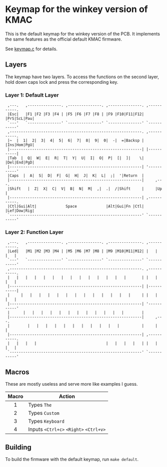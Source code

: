 # Keymap for the winkey version of KMAC

This is the default keymap for the winkey version of the PCB. It implements the same features as the official default KMAC firmware.

See [keymap.c](keymap.c) for details.

## Layers

The keymap have two layers. To access the functions on the second layer, hold down caps lock and press the corresponding key.

### Layer 1: Default Layer
     ,---.   ,---------------. ,---------------. ,---------------. ,-----------.
     |Esc|   |F1 |F2 |F3 |F4 | |F5 |F6 |F7 |F8 | |F9 |F10|F11|F12| |PrS|ScL|Pau|
     `---'   `---------------' `---------------' `---------------' `-----------'
     ,-----------------------------------------------------------. ,-----------.
     |~  |  1|  2|  3|  4|  5|  6|  7|  8|  9|  0|  -|  =|Backsp | |Ins|Hom|PgU|
     |-----------------------------------------------------------| |-----------|
     |Tab  |  Q|  W|  E|  R|  T|  Y|  U|  I|  O|  P|  [|  ]|    \| |Del|End|PgD|
     |-----------------------------------------------------------| '-----------'
     |Caps  |  A|  S|  D|  F|  G|  H|  J|  K|  L|  ;|  '|Return  |
     |-----------------------------------------------------------|     ,---.
     |Shift   |  Z|  X|  C|  V|  B|  N|  M|  ,|  .|  /|Shift     |     |Up |
     |-----------------------------------------------------------| ,-----------.
     |Ctl|Gui|Alt|             Space             |Alt|Gui|Fn |Ctl| |Lef|Dow|Rig|
     `-----------------------------------------------------------' `-----------'

### Layer 2: Function Layer
     ,---.   ,---------------. ,---------------. ,---------------. ,-----------.
     |Led|   |M1 |M2 |M3 |M4 | |M5 |M6 |M7 |M8 | |M9 |M10|M11|M12| |   |   |   |
     `---'   `---------------' `---------------' `---------------' `-----------'
     ,-----------------------------------------------------------. ,-----------.
     |   |   |   |   |   |   |   |   |   |   |   |   |   |       | |   |   |   |
     |-----------------------------------------------------------| |-----------|
     |     |   |   |   |   |   |   |   |   |   |   |   |   |     | |   |   |   |
     |-----------------------------------------------------------| '-----------'
     |      |   |   |   |   |   |   |   |   |   |   |   |        |
     |-----------------------------------------------------------|     ,---.
     |        |   |   |   |   |   |   |   |   |   |   |          |     |   |
     |-----------------------------------------------------------| ,-----------.
     |   |   |   |                               |   |   |   |   | |   |   |   |
     `-----------------------------------------------------------' `-----------'

## Macros

These are mostly useless and serve more like examples I guess.

| Macro | Action                                 |
|:-----:| -------------------------------------- |
| 1     | Types `The`                            |
| 2     | Types `Custom`                         |
| 3     | Types `Keyboard`                       |
| 4     | Inputs `<Ctrl+c>` `<Right>` `<Ctrl+v>` |

## Building

To build the firmware with the default keymap, run `make default`.
